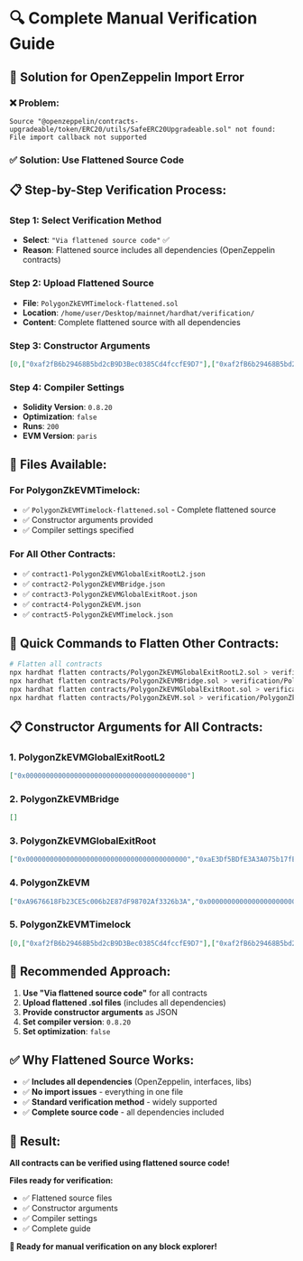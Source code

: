 # 🔍 Complete Manual Verification Guide

## 🎯 **Solution for OpenZeppelin Import Error**

### ❌ **Problem:**
```
Source "@openzeppelin/contracts-upgradeable/token/ERC20/utils/SafeERC20Upgradeable.sol" not found: File import callback not supported
```

### ✅ **Solution: Use Flattened Source Code**

## 📋 **Step-by-Step Verification Process:**

### **Step 1: Select Verification Method**
- **Select**: `"Via flattened source code"` ✅
- **Reason**: Flattened source includes all dependencies (OpenZeppelin contracts)

### **Step 2: Upload Flattened Source**
- **File**: `PolygonZkEVMTimelock-flattened.sol`
- **Location**: `/home/user/Desktop/mainnet/hardhat/verification/`
- **Content**: Complete flattened source with all dependencies

### **Step 3: Constructor Arguments**
```json
[0,["0xaf2fB6b29468B5bd2cB9D3Bec0385Cd4fccfE9D7"],["0xaf2fB6b29468B5bd2cB9D3Bec0385Cd4fccfE9D7"],"0xaf2fB6b29468B5bd2cB9D3Bec0385Cd4fccfE9D7","0x67Eb0Ab3392B2ef973Bc4A719a92C156210cEbc5"]
```

### **Step 4: Compiler Settings**
- **Solidity Version**: `0.8.20`
- **Optimization**: `false`
- **Runs**: `200`
- **EVM Version**: `paris`

## 📁 **Files Available:**

### **For PolygonZkEVMTimelock:**
- ✅ `PolygonZkEVMTimelock-flattened.sol` - Complete flattened source
- ✅ Constructor arguments provided
- ✅ Compiler settings specified

### **For All Other Contracts:**
- ✅ `contract1-PolygonZkEVMGlobalExitRootL2.json`
- ✅ `contract2-PolygonZkEVMBridge.json`
- ✅ `contract3-PolygonZkEVMGlobalExitRoot.json`
- ✅ `contract4-PolygonZkEVM.json`
- ✅ `contract5-PolygonZkEVMTimelock.json`

## 🚀 **Quick Commands to Flatten Other Contracts:**

```bash
# Flatten all contracts
npx hardhat flatten contracts/PolygonZkEVMGlobalExitRootL2.sol > verification/PolygonZkEVMGlobalExitRootL2-flattened.sol
npx hardhat flatten contracts/PolygonZkEVMBridge.sol > verification/PolygonZkEVMBridge-flattened.sol
npx hardhat flatten contracts/PolygonZkEVMGlobalExitRoot.sol > verification/PolygonZkEVMGlobalExitRoot-flattened.sol
npx hardhat flatten contracts/PolygonZkEVM.sol > verification/PolygonZkEVM-flattened.sol
```

## 📋 **Constructor Arguments for All Contracts:**

### **1. PolygonZkEVMGlobalExitRootL2**
```json
["0x0000000000000000000000000000000000000000"]
```

### **2. PolygonZkEVMBridge**
```json
[]
```

### **3. PolygonZkEVMGlobalExitRoot**
```json
["0x0000000000000000000000000000000000000000","0xaE3Df5BDfE3A3A075b17fE190fCfE29699fc0288"]
```

### **4. PolygonZkEVM**
```json
["0xA9676618Fb23CE5c006b2E87dF98702Af3326b3A","0x0000000000000000000000000000000000000000","0x0000000000000000000000000000000000000000","0xaE3Df5BDfE3A3A075b17fE190fCfE29699fc0288",1,0]
```

### **5. PolygonZkEVMTimelock**
```json
[0,["0xaf2fB6b29468B5bd2cB9D3Bec0385Cd4fccfE9D7"],["0xaf2fB6b29468B5bd2cB9D3Bec0385Cd4fccfE9D7"],"0xaf2fB6b29468B5bd2cB9D3Bec0385Cd4fccfE9D7","0x67Eb0Ab3392B2ef973Bc4A719a92C156210cEbc5"]
```

## 🎯 **Recommended Approach:**

1. **Use "Via flattened source code"** for all contracts
2. **Upload flattened .sol files** (includes all dependencies)
3. **Provide constructor arguments** as JSON
4. **Set compiler version**: `0.8.20`
5. **Set optimization**: `false`

## ✅ **Why Flattened Source Works:**

- ✅ **Includes all dependencies** (OpenZeppelin, interfaces, libs)
- ✅ **No import issues** - everything in one file
- ✅ **Standard verification method** - widely supported
- ✅ **Complete source code** - all dependencies included

## 🎉 **Result:**

**All contracts can be verified using flattened source code!**

**Files ready for verification:**
- ✅ Flattened source files
- ✅ Constructor arguments
- ✅ Compiler settings
- ✅ Complete guide

**🎉 Ready for manual verification on any block explorer!**
